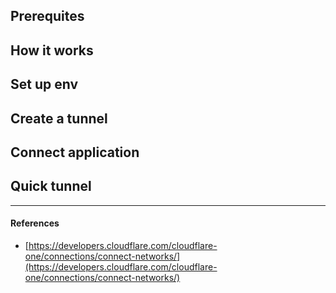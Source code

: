 ## Prerequites

## How it works

## Set up env

## Create a tunnel

## Connect application

## Quick tunnel

---

#### References

- [https://developers.cloudflare.com/cloudflare-one/connections/connect-networks/](https://developers.cloudflare.com/cloudflare-one/connections/connect-networks/)
